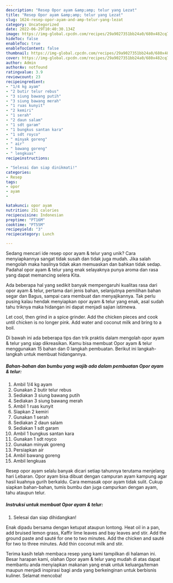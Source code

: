 ```yaml
---
description: "Resep Opor ayam &amp;amp; telur yang Lezat"
title: "Resep Opor ayam &amp;amp; telur yang Lezat"
slug: 1624-resep-opor-ayam-and-amp-telur-yang-lezat
category: Uncategorized
date: 2022-06-29T10:40:30.134Z
image: https://img-global.cpcdn.com/recipes/29a9027351bb24a0/680x482cq70/opor-ayam-telur-foto-resep-utama.jpg
hideToc: false
enableToc: true
enableTocContent: false
thumbnail: https://img-global.cpcdn.com/recipes/29a9027351bb24a0/680x482cq70/opor-ayam-telur-foto-resep-utama.jpg
cover: https://img-global.cpcdn.com/recipes/29a9027351bb24a0/680x482cq70/opor-ayam-telur-foto-resep-utama.jpg
author: Admin
authorAv: notfound
ratingvalue: 3.9
reviewcount: 23
recipeingredient:
- "1/4 kg ayam"
- "2 butir telur rebus"
- "3 siung bawang putih"
- "3 siung bawang merah"
- "1 ruas kunyit"
- "2 kemiri"
- "1 serah"
- "2 daun salam"
- "1 sdt garam"
- "1 bungkus santan kara"
- "1 sdt royco"
- " minyak goreng"
- " air"
- " bawang goreng"
- " lengkuas"
recipeinstructions:

- "Selesai dan siap dinikmati!"
categories:
- Resep
tags:
- opor
- ayam
- 

katakunci: opor ayam  
nutrition: 251 calories
recipecuisine: Indonesian
preptime: "PT16M"
cooktime: "PT55M"
recipeyield: "3"
recipecategory: Lunch

---
```





Sedang mencari ide resep opor ayam &amp; telur yang unik? Cara menyiapkannya sangat tidak susah dan tidak juga mudah. Jika salah mengolah maka hasilnya tidak akan memuaskan dan bahkan tidak sedap. Padahal opor ayam &amp; telur yang enak selayaknya punya aroma dan rasa yang dapat memancing selera Kita.





Ada beberapa hal yang sedikit banyak mempengaruhi kualitas rasa dari opor ayam &amp; telur, pertama dari jenis bahan, selanjutnya pemilihan bahan segar dan Bagus, sampai cara membuat dan menyajikannya. Tak perlu pusing kalau hendak menyiapkan opor ayam &amp; telur yang enak,      asal sudah tahu triknya maka hidangan ini dapat menjadi sajian istimewa.














Let cool, then grind in a spice grinder. Add the chicken pieces and cook until chicken is no longer pink. Add water and coconut milk and bring to a boil.






Di bawah ini ada beberapa tips dan trik praktis dalam mengolah opor ayam &amp; telur yang siap dikreasikan. Kamu bisa membuat Opor ayam &amp; telur menggunakan 15 bahan dan 0 langkah pembuatan. Berikut ini langkah-langkah untuk membuat hidangannya.

<!--inarticleads1-->

##### Bahan-bahan dan bumbu yang wajib ada dalam pembuatan Opor ayam &amp; telur:

1. Ambil 1/4 kg ayam
1. Gunakan 2 butir telur rebus
1. Sediakan 3 siung bawang putih
1. Sediakan 3 siung bawang merah
1. Ambil 1 ruas kunyit
1. Siapkan 2 kemiri
1. Gunakan 1 serah
1. Sediakan 2 daun salam
1. Sediakan 1 sdt garam
1. Ambil 1 bungkus santan kara
1. Gunakan 1 sdt royco
1. Gunakan  minyak goreng
1. Persiapkan  air
1. Ambil  bawang goreng
1. Ambil  lengkuas


Resep opor ayam selalu banyak dicari setiap tahunnya terutama menjelang hari Lebaran. Opor ayam bisa dibuat dengan campuran ayam kampung agar hasil kuahnya gurih berkaldu. Cara memasak opor ayam tidak sulit. Cukup siapkan bahan-bahan, tumis bumbu dan juga campurkan dengan ayam, tahu ataupun telur. 

<!--inarticleads2-->

##### Instruksi untuk membuat Opor ayam &amp; telur:


1. Selesai dan siap dihidangkan!

Enak dipadu bersama dengan ketupat ataupun lontong. Heat oil in a pan, add bruised lemon grass, Kaffir lime leaves and bay leaves and stir. Add the ground paste and sauté for one to two minutes. Add the chicken and sauté for two to three minutes. Add thin coconut milk and stir. 

Terima kasih telah membaca resep yang kami tampilkan di halaman ini. Besar harapan kami, olahan Opor ayam &amp; telur yang mudah di atas dapat membantu anda menyiapkan makanan yang enak untuk keluarga/teman maupun menjadi inspirasi bagi anda yang berkeinginan untuk berbisnis kuliner. Selamat mencoba!
